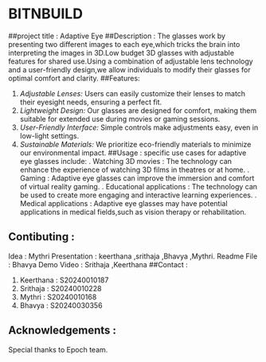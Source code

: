 # BITNBUILD
##project title : Adaptive Eye
##Description :  The glasses work by presenting two different images to each eye,which tricks the brain into interpreting the images in 3D.Low budget 3D glasses with adjustable features for shared use.Using a combination of adjustable lens technology and a user-friendly design,we allow individuals to modify their glasses for optimal comfort and clarity.
##Features:
1. *Adjustable Lenses:* Users can easily customize their lenses to match their eyesight needs, ensuring a perfect fit.
2. *Lightweight Design:* Our glasses are designed for comfort, making them suitable for extended use during movies or gaming sessions.
3. *User-Friendly Interface:* Simple controls make adjustments easy, even in low-light settings.
4. *Sustainable Materials:* We prioritize eco-friendly materials to minimize our environmental impact.
##Usage :
specific use cases for adaptive eye glasses include:
. Watching 3D movies : The technology can enhance the experience of watching 3D films in theatres or at home.
. Gaming : Adaptive eye glasses can improve the immersion and comfort of virtual reality gaming.
. Educational applications : The technology can be used to create more engaging and interactive learning experiences.
. Medical applications : Adaptive eye glasses may have potential applications in medical fields,such as vision therapy or rehabilitation.
## Contibuting :
Idea : Mythri 
Presentation : keerthana ,srithaja ,Bhavya ,Mythri.
Readme File : Bhavya
Demo Video : Srithaja ,Keerthana
##Contact :
1. Keerthana : S20240010187
2. Srithaja  : S20240010228
3. Mythri    : S20240010168
4. Bhavya    : S20240030356
## Acknowledgements : 
Special thanks to Epoch team.
